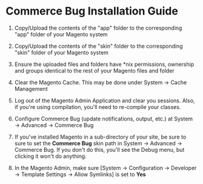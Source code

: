 Commerce Bug Installation Guide
==================================================

1. Copy/Upload the contents of the "app" folder to the corresponding "app" folder of your Magento system

2. Copy/Upload the contents of the "skin" folder to the corresponding "skin" folder of your Magento system

3. Ensure the uploaded files and folders have *nix permissions, ownership and groups identical to the rest of your Magento files and folder

4. Clear the Magento Cache.  This may be done under System -&gt; Cache Management

5. Log out of the Magento Admin Application and clear you sessions.  Also, if you're using compilation, you'll need to re-compile your classes.

6. Configure Commerce Bug (update notifications, output, etc.) at System -&gt; Advanced -&gt; Commerce Bug

7. If you've installed Magento in a sub-directory of your site, be sure to sure to set the **Commerce Bug** skin path in System -&gt; Advanced -&gt; Commerce Bug.  If you don't do this, you'll see the Debug menu, but clicking it won't do anything.

8. In the Magento Admin, make sure [System -> Configuration -> Developer -> Template Settings -> Allow Symlinks] is set to **Yes**
